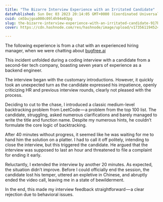 ```yaml
---
title: "The Bizarre Interview Experience with an Irritated Candidate"
datePublished: Sun Dec 03 2023 20:14:05 GMT+0000 (Coordinated Universal Time)
cuid: cm5bujgoa000c09l4h94e03pg
slug: the-bizarre-interview-experience-with-an-irritated-candidate-917b4c3e8acd
cover: https://cdn.hashnode.com/res/hashnode/image/upload/v1735611945241/0f5e882d-27d9-471e-8e33-0694d4ef2371.png

---
```


The following experience is from a chat with an experienced hiring manager, when we were chatting about [bugfree.ai](http://bugfree.ai)

This incident unfolded during a coding interview with a candidate from a second-tier tech company, boasting seven years of experience as a backend engineer.

The interview began with the customary introductions. However, it quickly took an unexpected turn as the candidate expressed his impatience, openly criticizing HR and previous interview rounds, clearly not pleased with the process.

Deciding to cut to the chase, I introduced a classic medium-level backtracking problem from LeetCode — a problem from the top 100 list. The candidate, struggling, asked numerous clarifications and barely managed to write the title and function name. Despite my numerous hints, he couldn’t formulate the core logic of backtracking.

After 40 minutes without progress, it seemed like he was waiting for me to hand him the solution on a platter. I had to call it off politely, intending to close the interview, but this triggered the candidate. He argued that the interview was supposed to last an hour and threatened to file a complaint for ending it early.

Reluctantly, I extended the interview by another 20 minutes. As expected, the situation didn’t improve. Before I could officially end the session, the candidate lost his temper, uttered an expletive in Chinese, and abruptly ended the video call, leaving me in a state of bewilderment.

In the end, this made my interview feedback straightforward — a clear rejection due to behavioral issues.